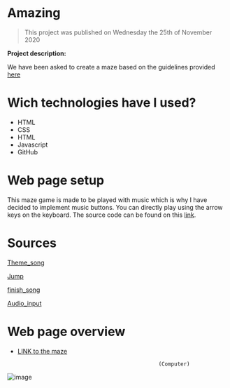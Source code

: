 # Amazing
> This project was published on Wednesday the 25th of November 2020
>
**Project description:**

We have been asked to create a maze based on the guidelines provided [here](https://github.com/becodeorg/bxl-hopper-1-25/tree/master/The%20Hill/projects/2.amazeing) 




# Wich technologies have I used?

* HTML
* CSS
* HTML
* Javascript
* GitHub
 



# Web page setup

This maze game is made to be played with music which is why I have decided to implement music buttons.
You can directly play using the arrow keys on the keyboard. 
The source code can be found on this [link](https://github.com/GuyRichardib/Amazing). 


# Sources
[Theme_song](https://www.youtube.com/watch?v=37-paiEz0mQ&ab_channel=GamingSoundFX)

[Jump](https://www.youtube.com/watch?v=37-paiEz0mQ&ab_channel=GamingSoundFX)

[finish_song](https://www.youtube.com/watch?v=3BsBXp6VkvU&ab_channel=BlittleMcNilsen)

[Audio_input](https://www.w3schools.com/jsref/met_audio_play.asp)




# Web page overview
* [LINK to the maze]() 

                                                   (Computer)
                                
![image](hhttps://github.com/GuyRichardib/Amazing/blob/main/image/preview.png)
